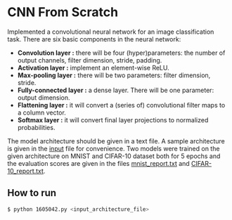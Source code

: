 # CNN From Scratch

Implemented a convolutional neural network for an image
classification task. There are six basic components in the neural network:

- **Convolution layer :** there will be four (hyper)parameters: the number of output channels,
  filter dimension, stride, padding.
- **Activation layer :** implement an element-wise ReLU.
- **Max-pooling layer :** there will be two parameters: filter dimension, stride.
- **Fully-connected layer :** a dense layer. There will be one parameter: output dimension.
- **Flattening layer :** it will convert a (series of) convolutional filter maps to a column vector.
- **Softmax layer :** it will convert final layer projections to normalized probabilities.

The model architecture should be given in a text file. A sample architecture is given in the [input](https://github.com/Shukti042/CNN-From-Scratch/blob/main/input) file for convenience. Two models were trained on the given architecture  on MNIST and CIFAR-10 dataset both for 5 epochs and the evaluation scores are given in the files [mnist_report.txt](https://github.com/Shukti042/CNN-From-Scratch/blob/main/mnist_report.txt) and [CIFAR-10_report.txt](https://github.com/Shukti042/CNN-From-Scratch/blob/main/CIFAR-10_report.txt).

## How to run

```bash
$ python 1605042.py <input_architecture_file>
```

